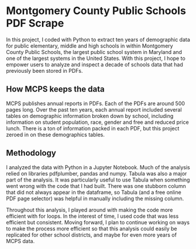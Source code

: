 # Montgomery County Public Schools PDF Scrape

In this project, I coded with Python to extract ten years of demographic data for public elementary, middle and high schools in within Montgomery County Public Schools, the largest public school system in Maryland and one of the largest systems in the United States. With this project, I hope to empower users to analyze and inspect a decade of schools data that had previously been stored in PDFs.

## How MCPS keeps the data

MCPS publishes annual reports in PDFs. Each of the PDFs are around 500 pages long. Over the past ten years, each annual report included several tables on demographic information broken down by school, including information on student population, race, gender and free and reduced price lunch. There is a ton of information packed in each PDF, but this project zeroed in on these demographics tables.

## Methodology

I analyzed the data with Python in a Jupyter Notebook. Much of the analysis relied on libraries pdfplumber, pandas and numpy. Tabula was also a major part of the analysis. It was particularly useful to use Tabula when something went wrong with the code that I had built. There was one stubborn column that did not always appear in the dataframe, so Tabula (and a free online PDF page selector) was helpful in manually including the missing column.

Throughout this analysis, I played around with making the code more efficient with for loops. In the interest of time, I used code that was less efficient but consistent. Moving forward, I plan to continue working on ways to make the process more efficient so that this analysis could easily be replicated for other school districts, and maybe for even more years of MCPS data.
